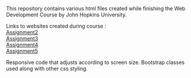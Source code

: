 <html>
    <head>
    </head>
    <body>
    <p>This repository contains various html files created while finishing the Web Development Course by John Hopkins University.
       
    
  Links to websites created during course : <br>
    <a href = "https://njmit123.github.io/web_dev_test/assignment_week2/"> Assignment2 </a> <br>
    <a href ="https://njmit123.github.io/web_dev_test/assignment_week3/"> Assignment3 </a> <br>
    <a href ="https://njmit123.github.io/web_dev_test/assignment_week4/"> Assignment4 </a> <br>
    <a href ="https://njmit123.github.io/web_dev_test/assignment_week5/"> Assignment5 </a> <br>
 

    
 Responsive code that adjusts according to screen size. Bootstrap classes used along with other css styling.  </p>
    </body>
    </html>
    

